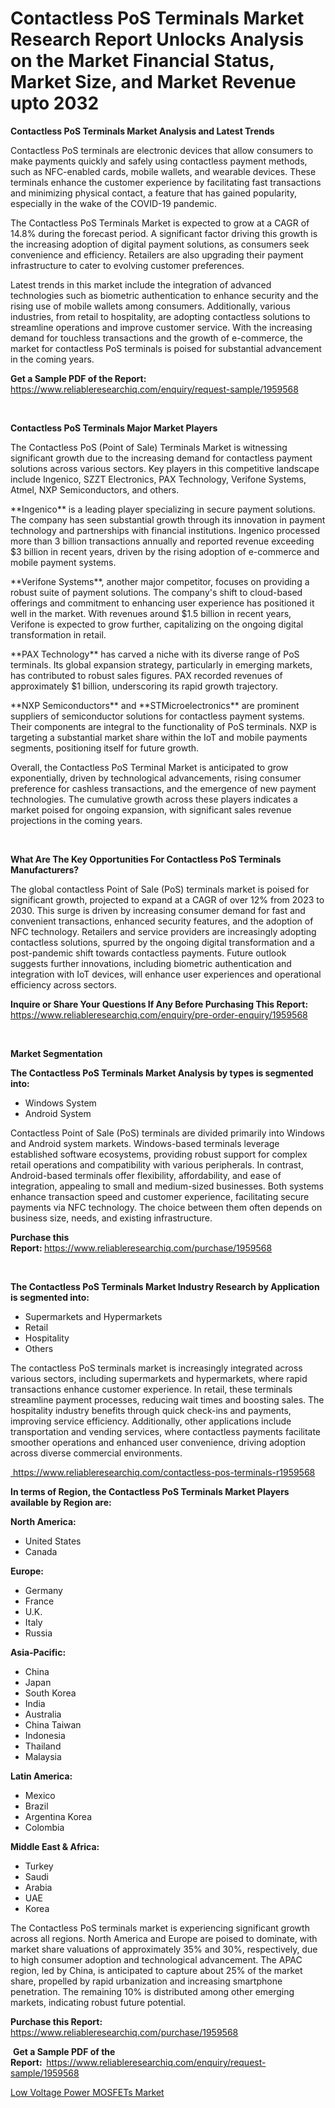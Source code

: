 <p><h1>Contactless PoS Terminals Market Research Report Unlocks Analysis on the Market Financial Status, Market Size, and Market Revenue upto 2032</h1></p><p><strong>Contactless PoS Terminals Market Analysis and Latest Trends</strong></p>
<p><p>Contactless PoS terminals are electronic devices that allow consumers to make payments quickly and safely using contactless payment methods, such as NFC-enabled cards, mobile wallets, and wearable devices. These terminals enhance the customer experience by facilitating fast transactions and minimizing physical contact, a feature that has gained popularity, especially in the wake of the COVID-19 pandemic.</p><p>The Contactless PoS Terminals Market is expected to grow at a CAGR of 14.8% during the forecast period. A significant factor driving this growth is the increasing adoption of digital payment solutions, as consumers seek convenience and efficiency. Retailers are also upgrading their payment infrastructure to cater to evolving customer preferences.</p><p>Latest trends in this market include the integration of advanced technologies such as biometric authentication to enhance security and the rising use of mobile wallets among consumers. Additionally, various industries, from retail to hospitality, are adopting contactless solutions to streamline operations and improve customer service. With the increasing demand for touchless transactions and the growth of e-commerce, the market for contactless PoS terminals is poised for substantial advancement in the coming years.</p></p>
<p><strong>Get a Sample PDF of the Report:&nbsp;</strong> <a href="https://www.reliableresearchiq.com/enquiry/request-sample/1959568?utm_campaign=1900&utm_medium=2&utm_source=Github&utm_content=ia&utm_term=11022025&utm_id=contactless-pos-terminals">https://www.reliableresearchiq.com/enquiry/request-sample/1959568</a></p>
<p>&nbsp;</p>
<p><strong>Contactless PoS Terminals Major Market Players</strong></p>
<p><p>The Contactless PoS (Point of Sale) Terminals Market is witnessing significant growth due to the increasing demand for contactless payment solutions across various sectors. Key players in this competitive landscape include Ingenico, SZZT Electronics, PAX Technology, Verifone Systems, Atmel, NXP Semiconductors, and others.</p><p>**Ingenico** is a leading player specializing in secure payment solutions. The company has seen substantial growth through its innovation in payment technology and partnerships with financial institutions. Ingenico processed more than 3 billion transactions annually and reported revenue exceeding $3 billion in recent years, driven by the rising adoption of e-commerce and mobile payment systems.</p><p>**Verifone Systems**, another major competitor, focuses on providing a robust suite of payment solutions. The company's shift to cloud-based offerings and commitment to enhancing user experience has positioned it well in the market. With revenues around $1.5 billion in recent years, Verifone is expected to grow further, capitalizing on the ongoing digital transformation in retail.</p><p>**PAX Technology** has carved a niche with its diverse range of PoS terminals. Its global expansion strategy, particularly in emerging markets, has contributed to robust sales figures. PAX recorded revenues of approximately $1 billion, underscoring its rapid growth trajectory.</p><p>**NXP Semiconductors** and **STMicroelectronics** are prominent suppliers of semiconductor solutions for contactless payment systems. Their components are integral to the functionality of PoS terminals. NXP is targeting a substantial market share within the IoT and mobile payments segments, positioning itself for future growth.</p><p>Overall, the Contactless PoS Terminal Market is anticipated to grow exponentially, driven by technological advancements, rising consumer preference for cashless transactions, and the emergence of new payment technologies. The cumulative growth across these players indicates a market poised for ongoing expansion, with significant sales revenue projections in the coming years.</p></p>
<p>&nbsp;</p>
<p><strong>What Are The Key Opportunities For Contactless PoS Terminals Manufacturers?</strong></p>
<p><p>The global contactless Point of Sale (PoS) terminals market is poised for significant growth, projected to expand at a CAGR of over 12% from 2023 to 2030. This surge is driven by increasing consumer demand for fast and convenient transactions, enhanced security features, and the adoption of NFC technology. Retailers and service providers are increasingly adopting contactless solutions, spurred by the ongoing digital transformation and a post-pandemic shift towards contactless payments. Future outlook suggests further innovations, including biometric authentication and integration with IoT devices, will enhance user experiences and operational efficiency across sectors.</p></p>
<p><strong>Inquire or Share Your Questions If Any Before Purchasing This Report:</strong> <a href="https://www.reliableresearchiq.com/enquiry/pre-order-enquiry/1959568?utm_campaign=1900&utm_medium=2&utm_source=Github&utm_content=ia&utm_term=11022025&utm_id=contactless-pos-terminals">https://www.reliableresearchiq.com/enquiry/pre-order-enquiry/1959568</a></p>
<p>&nbsp;</p>
<p><strong>Market Segmentation</strong></p>
<p><strong>The Contactless PoS Terminals Market Analysis by types is segmented into:</strong></p>
<p><ul><li>Windows System</li><li>Android System</li></ul></p>
<p><p>Contactless Point of Sale (PoS) terminals are divided primarily into Windows and Android system markets. Windows-based terminals leverage established software ecosystems, providing robust support for complex retail operations and compatibility with various peripherals. In contrast, Android-based terminals offer flexibility, affordability, and ease of integration, appealing to small and medium-sized businesses. Both systems enhance transaction speed and customer experience, facilitating secure payments via NFC technology. The choice between them often depends on business size, needs, and existing infrastructure.</p></p>
<p><strong>Purchase this Report:&nbsp;</strong><a href="https://www.reliableresearchiq.com/purchase/1959568?utm_campaign=1900&utm_medium=2&utm_source=Github&utm_content=ia&utm_term=11022025&utm_id=contactless-pos-terminals">https://www.reliableresearchiq.com/purchase/1959568</a></p>
<p>&nbsp;</p>
<p><strong>The Contactless PoS Terminals Market Industry Research by Application is segmented into:</strong></p>
<p><ul><li>Supermarkets and Hypermarkets</li><li>Retail</li><li>Hospitality</li><li>Others</li></ul></p>
<p><p>The contactless PoS terminals market is increasingly integrated across various sectors, including supermarkets and hypermarkets, where rapid transactions enhance customer experience. In retail, these terminals streamline payment processes, reducing wait times and boosting sales. The hospitality industry benefits through quick check-ins and payments, improving service efficiency. Additionally, other applications include transportation and vending services, where contactless payments facilitate smoother operations and enhanced user convenience, driving adoption across diverse commercial environments.</p></p>
<p><a href="https://www.reliableresearchiq.com/contactless-pos-terminals-r1959568?utm_campaign=1900&utm_medium=2&utm_source=Github&utm_content=ia&utm_term=11022025&utm_id=contactless-pos-terminals">&nbsp;https://www.reliableresearchiq.com/contactless-pos-terminals-r1959568</a></p>
<p><strong>In terms of Region, the Contactless PoS Terminals Market Players available by Region are:</strong></p>
<p>
    <p> <strong> North America: </strong>
        <ul>
            <li>United States</li>
            <li>Canada</li>
        </ul>
        </p> 
    <p> <strong> Europe: </strong>
        <ul>
            <li>Germany</li>
            <li>France</li>
            <li>U.K.</li>
            <li>Italy</li>
            <li>Russia</li>
        </ul>
        </p> 
    <p> <strong> Asia-Pacific: </strong>
        <ul>
            <li>China</li>
            <li>Japan</li>
            <li>South Korea</li>
            <li>India</li>
            <li>Australia</li>
            <li>China Taiwan</li>
            <li>Indonesia</li>
            <li>Thailand</li>
            <li>Malaysia</li>
        </ul>
        </p> 
    <p> <strong> Latin America: </strong>
        <ul>
            <li>Mexico</li>
            <li>Brazil</li>
            <li>Argentina Korea</li>
            <li>Colombia</li>
        </ul>
        </p> 
    <p> <strong> Middle East & Africa: </strong>
        <ul>
            <li>Turkey</li>
            <li>Saudi</li>
            <li>Arabia</li>
            <li>UAE</li>
            <li>Korea</li>
        </ul>
    </p>
    </p>
<p><p>The Contactless PoS terminals market is experiencing significant growth across all regions. North America and Europe are poised to dominate, with market share valuations of approximately 35% and 30%, respectively, due to high consumer adoption and technological advancement. The APAC region, led by China, is anticipated to capture about 25% of the market share, propelled by rapid urbanization and increasing smartphone penetration. The remaining 10% is distributed among other emerging markets, indicating robust future potential.</p></p>
<p><strong>Purchase this Report: </strong><a href="https://www.reliableresearchiq.com/purchase/1959568?utm_campaign=1900&utm_medium=2&utm_source=Github&utm_content=ia&utm_term=11022025&utm_id=contactless-pos-terminals">https://www.reliableresearchiq.com/purchase/1959568</a></p>
<p>&nbsp;<strong>Get a Sample PDF of the Report:&nbsp;&nbsp;</strong><a href="https://www.reliableresearchiq.com/enquiry/request-sample/1959568?utm_campaign=1900&utm_medium=2&utm_source=Github&utm_content=ia&utm_term=11022025&utm_id=contactless-pos-terminals">https://www.reliableresearchiq.com/enquiry/request-sample/1959568</a></p>
<p><strong></strong></p>
<p><p><a href="https://github.com/elizabethdagraca/Market-Research-Report-List-5/blob/main/low-voltage-power-mosfets-market.md?utm_campaign=1900&utm_medium=2&utm_source=Github&utm_content=ia&utm_term=11022025&utm_id=contactless-pos-terminals">Low Voltage Power MOSFETs Market</a></p></p>